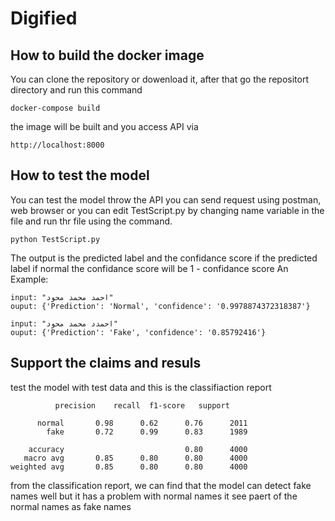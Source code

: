 # Digified

## How to build the docker image

You can clone the repository or dowenload it, after that go the repositort directory and run this command

```
docker-compose build
```
the image will be built and you access API via 

```
http://localhost:8000
```


## How to test the model

You can test the model throw the API you can send request using postman, web browser or you can edit TestScript.py by changing
name variable in the file and run thr file using the command.
```
python TestScript.py
```

The output is the predicted label and the confidance score if the predicted label if normal the confidance score will be 1 - confidance score
An Example:
```
input: "احمد محمد محود"
ouput: {'Prediction': 'Normal', 'confidence': '0.9978874372318387'}

input: "احمدد محمد محود"
ouput: {'Prediction': 'Fake', 'confidence': '0.85792416'}

```


## Support the claims and resuls

test the model with test data and this is the classifiaction report 
```
          precision    recall  f1-score   support

      normal       0.98      0.62      0.76      2011
        fake       0.72      0.99      0.83      1989

    accuracy                           0.80      4000
   macro avg       0.85      0.80      0.80      4000
weighted avg       0.85      0.80      0.80      4000
```
from the classification report, we can find that the model can detect fake names well but it has a problem with normal names it see paert of the normal names as fake names

